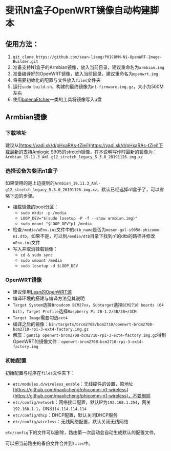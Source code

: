 # 斐讯N1盒子OpenWRT镜像自动构建脚本

## 使用方法：

1. `git clone https://github.com/sean-liang/PHICOMM-N1-OpenWRT-Image-Builder.git`
2. 准备支持N1盒子的Armbian镜像，放入当前目录，建议重命名为`armbian.img`
3. 准备编译好的OpenWRT镜像，放入当前目录，建议重命名为`openwrt.img`
4. 将需要初始化的配置与文件放入`files`文件夹 
5. 运行`sudo build.sh`，构建的最终镜像为`n1-firmware.img.gz`，大小为500M左右
6. 使用[balenaEtcher](https://www.balena.io/etcher/)一类的工具将镜像写入u盘

## Armbian镜像

### 下载地址

建议从[https://yadi.sk/d/pHxaRAs-tZiei](https://yadi.sk/d/pHxaRAs-tZiei)下载最新的支持Amlogic S905的stretch镜像，在本说明写作时最新的镜像为：`Armbian_19.11.3_Aml-g12_stretch_legacy_5.3.0_20191126.img.xz`

### 选择设备为斐讯n1盒子

如果使用的是上边提到的`Armbian_19.11.3_Aml-g12_stretch_legacy_5.3.0_20191126.img.xz`，默认已经选择n1盒子了，可以省略下边的步骤。

* 挂载镜像的boot分区：	
	* `sudo mkdir -p /media`
	* `LOOP_DEV="$(sudo losetup -P -f --show armbian.img)"`
	* `sudo mount "$LOOP_DEV"p1 /media`
* 检查`/media/uEnv.ini`文件中的`dtb_name`是否为`meson-gxl-s905d-phicomm-n1.dtb`，如果不是，可以到`/media/dtb`目录下找到n1的dtb的路径并修改`uEnv.ini`文件
* 写入并取消挂载镜像：
	* `cd & sudo sync` 
	* `sudo umount /media`
	* `sudo losetup -d $LOOP_DEV`

### OpenWRT镜像

* 建议使用[Lean的OpenWRT源](https://github.com/coolsnowwolf/lede)
* 编译环境的搭建与编译方法见其说明
* `Target System`选择`Broadcom BCM27xx`，`Subtarget`选择`BCM2710 boards (64 bit)`，`Target Profile`选择`Raspberry Pi 2B-1.2/3B/3B+/3CM`
* `Target Image`需要勾选`ext4`
* 编译之后的镜像：`bin/targets/brcm2708/bcm2710/openwrt-brcm2708-bcm2710-rpi-3-ext4-factory.img.gz`
* 解压：`gunzip openwrt-brcm2708-bcm2710-rpi-3-ext4-factory.img.gz`得到OpenWRT的镜像文件：`openwrt-brcm2708-bcm2710-rpi-3-ext4-factory.img`

### 初始配置

初始配置与程序在`files`文件夹下：

* `etc/modules.d/wireless_enable`：无线硬件的设置，原地址[https://github.com/maxlicheng/phicomm-n1-wireless](https://github.com/maxlicheng/phicomm-n1-wireless)，不要删除
* `etc/config/network`：网络接口配置，默认IP为`192.168.1.254`，网关`192.168.1.1`，DNS`114.114.114.114`
* `etc/config/dhcp`：DHCP配置，默认关闭DHCP服务
* `etc/config/wireless`：无线网络配置，默认关闭无线网络

`etc/config`下的文件可以删除，路由第一次启动会自动生成默认的配置文件。

可以把当前路由的备份文件合并到`files`中。